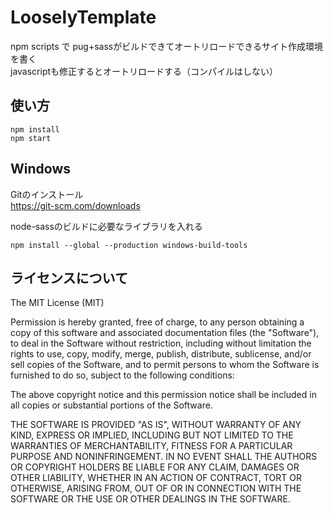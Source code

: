 # LooselyTemplate
npm scripts で pug+sassがビルドできてオートリロードできるサイト作成環境を書く  
javascriptも修正するとオートリロードする（コンパイルはしない）

## 使い方

```
npm install  
npm start
```

## Windows

Gitのインストール  
https://git-scm.com/downloads


node-sassのビルドに必要なライブラリを入れる
```
npm install --global --production windows-build-tools
```


## ライセンスについて

The MIT License (MIT)

Permission is hereby granted, free of charge, to any person obtaining a copy
of this software and associated documentation files (the "Software"), to deal
in the Software without restriction, including without limitation the rights
to use, copy, modify, merge, publish, distribute, sublicense, and/or sell
copies of the Software, and to permit persons to whom the Software is
furnished to do so, subject to the following conditions:

The above copyright notice and this permission notice shall be included in all
copies or substantial portions of the Software.

THE SOFTWARE IS PROVIDED "AS IS", WITHOUT WARRANTY OF ANY KIND, EXPRESS OR
IMPLIED, INCLUDING BUT NOT LIMITED TO THE WARRANTIES OF MERCHANTABILITY,
FITNESS FOR A PARTICULAR PURPOSE AND NONINFRINGEMENT. IN NO EVENT SHALL THE
AUTHORS OR COPYRIGHT HOLDERS BE LIABLE FOR ANY CLAIM, DAMAGES OR OTHER
LIABILITY, WHETHER IN AN ACTION OF CONTRACT, TORT OR OTHERWISE, ARISING FROM,
OUT OF OR IN CONNECTION WITH THE SOFTWARE OR THE USE OR OTHER DEALINGS IN THE
SOFTWARE.
